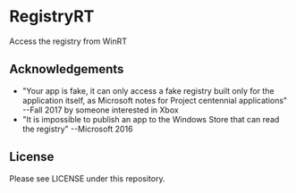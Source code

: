 # RegistryRT
Access the registry from WinRT

## Acknowledgements

- "Your app is fake, it can only access a fake registry built only for the application itself, as Microsoft notes for Project centennial applications" --Fall 2017 by someone interested in Xbox
- "It is impossible to publish an app to the Windows Store that can read the registry" --Microsoft 2016

## License
Please see LICENSE under this repository.
